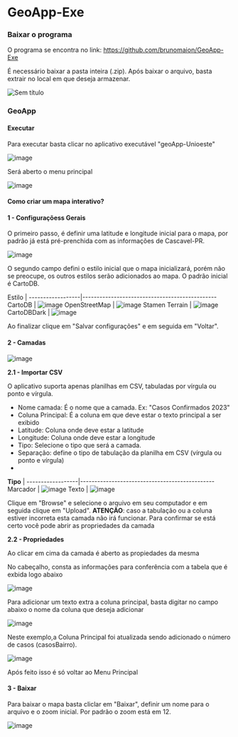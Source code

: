 # GeoApp-Exe

### Baixar o programa

O programa se encontra no link: https://github.com/brunomaion/GeoApp-Exe

É necessário baixar a pasta inteira (.zip). Após baixar o arquivo, basta extrair no local em que deseja armazenar.

![Sem título](https://github.com/brunomaion/GeoApp-Exe/assets/75392370/bdb53e60-25e3-4d14-9cfb-099c11a57857)


### GeoApp

#### Executar
Para executar basta clicar no aplicativo executável "geoApp-Unioeste"

![image](https://github.com/brunomaion/GeoApp-Exe/assets/75392370/404cf4cd-59ce-4774-87f0-8b4ceded94a4)

Será aberto o menu principal

![image](https://github.com/brunomaion/GeoApp-Exe/assets/75392370/929599df-9789-4df0-95cc-600565dddc10)

#### Como criar um mapa interativo?

#### 1 - Configuraçõess Gerais

O primeiro passo, é definir uma latitude e longitude inicial para o mapa, por padrão já está pré-prenchida com as informações de Cascavel-PR. 

![image](https://github.com/brunomaion/GeoApp-Exe/assets/75392370/6d58c437-9b28-4676-80ba-bc9c20de4858)

O segundo campo defini o estilo inicial que o mapa inicializará, porém não se preocupe, os outros estilos serão adicionados ao mapa. O padrão inicial é CartoDB.



Estilo            | 
------------------|-----------------------------------------------
CartoDB           | ![image](https://github.com/brunomaion/GeoApp-Exe/assets/75392370/453ea4fd-71ec-43d8-8d63-ae2d445e677c)
OpenStreetMap     | ![image](https://github.com/brunomaion/GeoApp-Exe/assets/75392370/2c3a8640-5fdb-440e-8e30-f0decc29dce2)
Stamen Terrain    | ![image](https://github.com/brunomaion/GeoApp-Exe/assets/75392370/f11db760-6b6c-4709-a55e-9a7e7a32bde2)
CartoDBDark       | ![image](https://github.com/brunomaion/GeoApp-Exe/assets/75392370/7f63646a-91ea-46a0-b783-2dddfb659bc0)



Ao finalizar clique em "Salvar configurações" e em seguida em "Voltar".


#### 2 - Camadas
![image](https://github.com/brunomaion/GeoApp-Exe/assets/75392370/f489b4f7-078a-47ca-a293-ddceb35185e4)

**2.1 - Importar CSV**

O aplicativo suporta apenas planilhas em CSV, tabuladas por vírgula ou ponto e vírgula.

- Nome camada: É o nome que a camada. Ex: "Casos Confirmados 2023"
- Coluna Principal: É a coluna em que deve estar o texto principal a ser exibido
- Latitude: Coluna onde deve estar a latitude
- Longitude: Coluna onde deve estar a longitude
- Tipo: Selecione o tipo que será a camada.
- Separação: define o tipo de tabulação da planilha em CSV (vírgula ou ponto e vírgula)
- 
**Tipo**          | 
------------------|-----------------------------------------------
Marcador          | ![image](https://github.com/brunomaion/GeoApp-Exe/assets/75392370/4abdca4f-7074-418f-bbb3-9e527d83c740)
Texto             | ![image](https://github.com/brunomaion/GeoApp-Exe/assets/75392370/be01677b-95d1-4298-a074-3e6f257c304a)


Clique em "Browse" e selecione o arquivo em seu computador e em seguida clique em "Upload". **ATENÇÃO**: caso a tabulação ou a coluna estiver incorreta esta camada não irá funcionar. Para confirmar se está certo você pode abrir as propriedades da camada

**2.2 - Propriedades**

Ao clicar em cima da camada é aberto as propiedades da mesma

No cabeçalho, consta as informações para conferência com a tabela que é exbida logo abaixo

![image](https://github.com/brunomaion/GeoApp-Exe/assets/75392370/a8fb794f-568f-4d21-b8a4-51d743fd6824)


Para adicionar um texto extra a coluna principal, basta digitar no campo abaixo o nome da coluna que deseja adicionar 

![image](https://github.com/brunomaion/GeoApp-Exe/assets/75392370/653d2065-0501-4495-94a5-a24a4e1c0551)

Neste exemplo,a  Coluna Principal foi atualizada sendo adicionado o número de casos (casosBairro).

![image](https://github.com/brunomaion/GeoApp-Exe/assets/75392370/5718e68a-0ae5-4c6c-aaac-a4ebcab6ab33)

Após feito isso é só voltar ao Menu Principal


#### 3 - Baixar 

Para baixar o mapa basta cliclar em "Baixar", definir um nome para o arquivo e o zoom inicial. Por padrão o zoom está em 12.

![image](https://github.com/brunomaion/GeoApp-Exe/assets/75392370/73a4cd83-044b-46f5-80e1-c48ce379c3d0)



